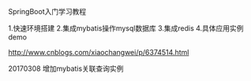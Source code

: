 SpringBoot入门学习教程


1.快速环境搭建
2.集成mybatis操作mysql数据库
3.集成redis
4.具体应用实例demo

http://www.cnblogs.com/xiaochangwei/p/6374514.html



20170308 增加mybatis关联查询实例
